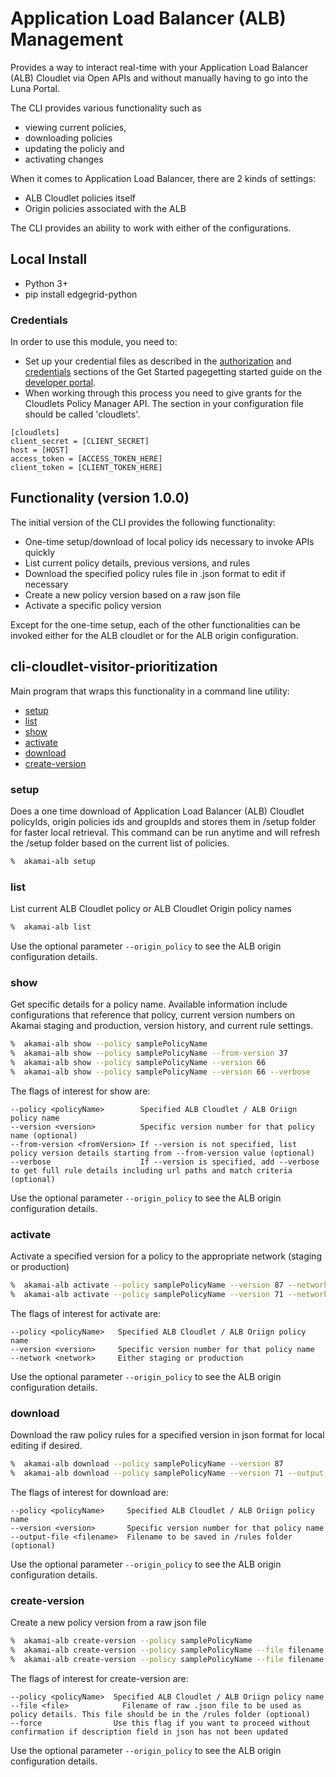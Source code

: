 # Application Load Balancer (ALB) Management
Provides a way to interact real-time with your Application Load Balancer (ALB) Cloudlet via Open APIs and without manually having to go into the Luna Portal. 

The CLI provides various functionality such as 

- viewing current policies, 
- downloading policies
- updating the policiy and 
- activating changes

When it comes to Application Load Balancer, there are 2 kinds of settings:

- ALB Cloudlet policies itself
- Origin policies associated with the ALB

The CLI provides an ability to work with either of the configurations. 

## Local Install
* Python 3+
* pip install edgegrid-python

### Credentials
In order to use this module, you need to:
* Set up your credential files as described in the [authorization](https://developer.akamai.com/introduction/Prov_Creds.html) and [credentials](https://developer.akamai.com/introduction/Conf_Client.html) sections of the Get Started pagegetting started guide on the [developer portal](https://developer.akamai.com/).  
* When working through this process you need to give grants for the Cloudlets Policy Manager API.  The section in your configuration file should be called 'cloudlets'.
```
[cloudlets]
client_secret = [CLIENT_SECRET]
host = [HOST]
access_token = [ACCESS_TOKEN_HERE]
client_token = [CLIENT_TOKEN_HERE]
```

## Functionality (version 1.0.0)
The initial version of the CLI provides the following functionality:
* One-time setup/download of local policy ids necessary to invoke APIs quickly
* List current policy details, previous versions, and rules
* Download the specified policy rules file in .json format to edit if necessary
* Create a new policy version based on a raw json file
* Activate a specific policy version

Except for the one-time setup, each of the other functionalities can be invoked either for the ALB cloudlet or for the ALB origin configuration.
 
## cli-cloudlet-visitor-prioritization
Main program that wraps this functionality in a command line utility:
* [setup](#setup)
* [list](#list)
* [show](#show)
* [activate](#activate)
* [download](#download)
* [create-version](#create-version)

### setup
Does a one time download of Application Load Balancer (ALB) Cloudlet policyIds, origin policies ids and groupIds and stores them in /setup folder for faster local retrieval. This command can be run anytime and will refresh the /setup folder based on the current list of policies. 

```bash
%  akamai-alb setup
```

### list
List current ALB Cloudlet policy  or ALB Cloudlet Origin policy names  

```bash
%  akamai-alb list
```

Use the optional parameter ```--origin_policy``` to see the ALB origin configuration details.

### show
Get specific details for a policy name. Available information include configurations that reference that policy, current version numbers on Akamai staging and production, version history, and current rule settings.

```bash
%  akamai-alb show --policy samplePolicyName
%  akamai-alb show --policy samplePolicyName --from-version 37
%  akamai-alb show --policy samplePolicyName --version 66
%  akamai-alb show --policy samplePolicyName --version 66 --verbose
```

The flags of interest for show are:

```
--policy <policyName>        Specified ALB Cloudlet / ALB Oriign policy name
--version <version>          Specific version number for that policy name (optional)
--from-version <fromVersion> If --version is not specified, list policy version details starting from --from-version value (optional)
--verbose                    If --version is specified, add --verbose to get full rule details including url paths and match criteria (optional)
```

Use the optional parameter ```--origin_policy``` to see the ALB origin configuration details.

### activate
Activate a specified version for a policy to the appropriate network (staging or production)

```bash
%  akamai-alb activate --policy samplePolicyName --version 87 --network staging
%  akamai-alb activate --policy samplePolicyName --version 71 --network production
```

The flags of interest for activate are:

```
--policy <policyName>   Specified ALB Cloudlet / ALB Oriign policy name
--version <version>     Specific version number for that policy name
--network <network>     Either staging or production

```

Use the optional parameter ```--origin_policy``` to see the ALB origin configuration details.


### download
Download the raw policy rules for a specified version in json format for local editing if desired.

```bash
%  akamai-alb download --policy samplePolicyName --version 87
%  akamai-alb download --policy samplePolicyName --version 71 --output-file savefilename.json
```

The flags of interest for download are:

```
--policy <policyName>     Specified ALB Cloudlet / ALB Oriign policy name
--version <version>       Specific version number for that policy name
--output-file <filename>  Filename to be saved in /rules folder (optional) 

```

Use the optional parameter ```--origin_policy``` to see the ALB origin configuration details.


### create-version
Create a new policy version from a raw json file

```bash
%  akamai-alb create-version --policy samplePolicyName
%  akamai-alb create-version --policy samplePolicyName --file filename.json
%  akamai-alb create-version --policy samplePolicyName --file filename.json --force
```

The flags of interest for create-version are:

```
--policy <policyName>  Specified ALB Cloudlet / ALB Oriign policy name
--file <file>	         Filename of raw .json file to be used as policy details. This file should be in the /rules folder (optional)
--force                Use this flag if you want to proceed without confirmation if description field in json has not been updated
```

Use the optional parameter ```--origin_policy``` to see the ALB origin configuration details.